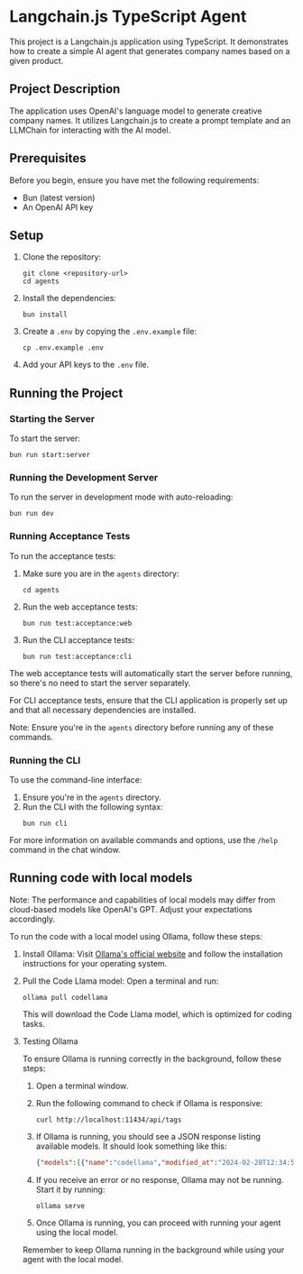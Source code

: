 # Langchain.js TypeScript Agent

This project is a Langchain.js application using TypeScript. It demonstrates how to create a simple AI agent that generates company names based on a given product.

## Project Description

The application uses OpenAI's language model to generate creative company names. It utilizes Langchain.js to create a prompt template and an LLMChain for interacting with the AI model.

## Prerequisites

Before you begin, ensure you have met the following requirements:

- Bun (latest version)
- An OpenAI API key

## Setup

1. Clone the repository:
   ```
   git clone <repository-url>
   cd agents
   ```

2. Install the dependencies:
   ```
   bun install
   ```

3. Create a `.env` by copying the `.env.example` file:
   ```
   cp .env.example .env
   ```

4. Add your API keys to the `.env` file.

## Running the Project

### Starting the Server

To start the server:
```
bun run start:server
```

### Running the Development Server

To run the server in development mode with auto-reloading:
```
bun run dev
```

### Running Acceptance Tests

To run the acceptance tests:
1. Make sure you are in the `agents` directory:
   ```
   cd agents
   ```
2. Run the web acceptance tests:
   ```
   bun run test:acceptance:web
   ```
3. Run the CLI acceptance tests:
   ```
   bun run test:acceptance:cli
   ```

The web acceptance tests will automatically start the server before running, so there's no need to start the server separately.

For CLI acceptance tests, ensure that the CLI application is properly set up and that all necessary dependencies are installed.

Note: Ensure you're in the `agents` directory before running any of these commands.

### Running the CLI

To use the command-line interface:

1. Ensure you're in the `agents` directory.
2. Run the CLI with the following syntax:
   ```
   bun run cli
   ```

For more information on available commands and options, use
the `/help` command in the chat window.

## Running code with local models

Note: The performance and capabilities of local models may differ from cloud-based models like OpenAI's GPT. Adjust your expectations accordingly.

To run the code with a local model using Ollama, follow these steps:

1. Install Ollama:
   Visit [Ollama's official website](https://ollama.ai/) and follow the installation instructions for your operating system.

2. Pull the Code Llama model:
   Open a terminal and run:
   ```
   ollama pull codellama
   ```
   This will download the Code Llama model, which is optimized for coding tasks.

3. Testing Ollama

   To ensure Ollama is running correctly in the background, follow these steps:

   1. Open a terminal window.

   2. Run the following command to check if Ollama is responsive:
      ```
      curl http://localhost:11434/api/tags
      ```

   3. If Ollama is running, you should see a JSON response listing available models. It should look something like this:
      ```json
      {"models":[{"name":"codellama","modified_at":"2024-02-20T12:34:56Z","size":3791650816}]}
      ```

   4. If you receive an error or no response, Ollama may not be running. Start it by running:
      ```
      ollama serve
      ```

   5. Once Ollama is running, you can proceed with running your agent using the local model.

   Remember to keep Ollama running in the background while using your agent with the local model.
